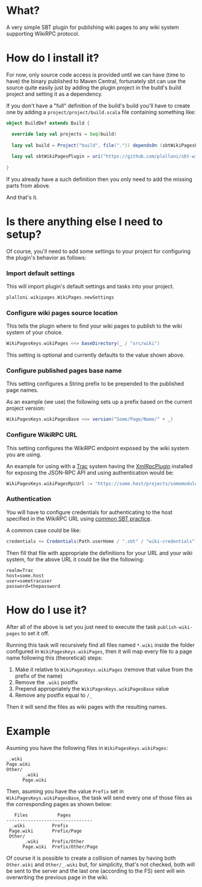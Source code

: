 What?
=====

A very simple SBT plugin for publishing wiki pages to any wiki system supporting WikiRPC protocol.

How do I install it?
====================

For now, only source code access is provided until we can have (time to have) the binary published to Maven Central, fortunately sbt can use the source quite easily just by adding the plugin project in the build's build project and setting it as a dependency.

If you don't have a "full" definition of the build's build you'll have to create one by adding a ```project/project/build.scala``` file containing something like:

```scala
object BuildDef extends Build {

  override lazy val projects = Seq(build)
  
  lazy val build = Project("build", file(".")) dependsOn (sbtWikiPagesPlugin)
  
  lazy val sbtWikiPagesPlugin = uri("https://github.com/plalloni/sbt-wikipages-plugin.git#v0.1")
  
}
```

If you already have a such definition then you only need to add the missing parts from above.

And that's it.

Is there anything else I need to setup?
==================================

Of course, you'll need to add some settings to your project for configuring the plugin's behavior as follows:

### Import default settings

This will import plugin's default settings and tasks into your project.

```scala
plalloni.wikipages.WikiPages.newSettings
```

### Configure wiki pages source location

This tells the plugin where to find your wiki pages to publish to the wiki system of your choice.

```scala
WikiPagesKeys.wikiPages <<= baseDirectory(_ / "src/wiki")
```

This setting is optional and currently defaults to the value shown above.

### Configure published pages base name

This setting configures a String prefix to be prepended to the published page names.

As an example (we use) the following sets up a prefix based on the current project version:

```scala
WikiPagesKeys.wikiPagesBase <<= version("Some/Page/Name/" + _)
```

### Configure WikiRPC URL

This setting configures the WikiRPC endpoint exposed by the wiki system you are using.

An example for using with a [Trac](http://trac.edgewall.org/) system having the [XmlRpcPlugin](http://trac-hacks.org/wiki/XmlRpcPlugin) installed for exposing the JSON-RPC API and using authentication would be:

```scala
WikiPagesKeys.wikiPagesRpcUrl := "https://some.host/projects/somemodule/login/jsonrpc"
```

### Authentication

You will have to configure credentials for authenticating to the host specified in the WikiRPC URL using [common SBT practice](http://www.scala-sbt.org/release/docs/Detailed-Topics/Publishing.html#credentials).

A common case could be like:

```scala
credentials += Credentials(Path.userHome / ".sbt" / "wiki-credentials")
```

Then fill that file with appropriate the definitions for your URL and your wiki system, for the above URL it could be like the following:

```properties
realm=Trac
host=some.host
user=sometracuser
password=thepassword
```

How do I use it?
================

After all of the above is set you just need to execute the task ```publish-wiki-pages``` to set it off.

Running this task will recursively find all files named ```*.wiki``` inside the folder configured in ```WikiPagesKeys.wikiPages```, then it will map every file to a page name following this (theoretical) steps:

1. Make it relative to ```WikiPagesKeys.wikiPages``` (remove that value from the prefix of the name)
2. Remove the ```.wiki``` postfix
3. Prepend appropriately the ```WikiPagesKeys.wikiPagesBase``` value
4. Remove any postfix equal to ```/_```

Then it will send the files as wiki pages with the resulting names.

Example
=======

Asuming you have the following files in ```WikiPagesKeys.wikiPages```:

```
_.wiki
Page.wiki
Other/
      _.wiki
      Page.wiki
```

Then, asuming you have the value ```Prefix``` set in ```WikiPagesKeys.wikiPagesBase```, the task will send every one of those files as the corresponding pages as shown below:

```
   Files           Pages
--------------------------------
 _.wiki          Prefix
 Page.wiki       Prefix/Page
 Other/
      _.wiki     Prefix/Other
      Page.wiki  Prefix/Other/Page
```

Of course it is possible to create a collision of names by having both ```Other.wiki``` and ```Other/_.wiki``` but, for simplicity, that's not checked, both will be sent to the server and the last one (according to the FS) sent will win overwriting the previous page in the wiki.
